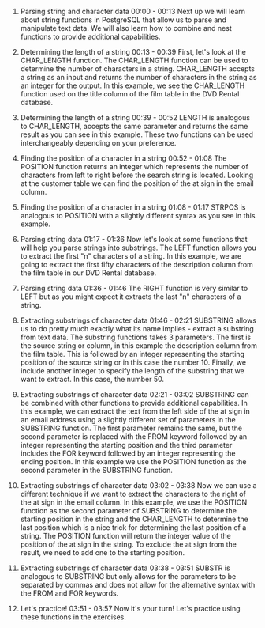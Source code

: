 1. Parsing string and character data
00:00 - 00:13
Next up we will learn about string functions in PostgreSQL that allow us to parse and manipulate text data. We will also learn how to combine and nest functions to provide additional capabilities.

2. Determining the length of a string
00:13 - 00:39
First, let's look at the CHAR_LENGTH function. The CHAR_LENGTH function can be used to determine the number of characters in a string. CHAR_LENGTH accepts a string as an input and returns the number of characters in the string as an integer for the output. In this example, we see the CHAR_LENGTH function used on the title column of the film table in the DVD Rental database.

3. Determining the length of a string
00:39 - 00:52
LENGTH is analogous to CHAR_LENGTH, accepts the same parameter and returns the same result as you can see in this example. These two functions can be used interchangeably depending on your preference.

4. Finding the position of a character in a string
00:52 - 01:08
The POSITION function returns an integer which represents the number of characters from left to right before the search string is located. Looking at the customer table we can find the position of the at sign in the email column.

5. Finding the position of a character in a string
01:08 - 01:17
STRPOS is analogous to POSITION with a slightly different syntax as you see in this example.

6. Parsing string data
01:17 - 01:36
Now let's look at some functions that will help you parse strings into substrings. The LEFT function allows you to extract the first "n" characters of a string. In this example, we are going to extract the first fifty characters of the description column from the film table in our DVD Rental database.

7. Parsing string data
01:36 - 01:46
The RIGHT function is very similar to LEFT but as you might expect it extracts the last "n" characters of a string.

8. Extracting substrings of character data
01:46 - 02:21
SUBSTRING allows us to do pretty much exactly what its name implies - extract a substring from text data. The substring functions takes 3 parameters. The first is the source string or column, in this example the description column from the film table. This is followed by an integer representing the starting position of the source string or in this case the number 10. Finally, we include another integer to specify the length of the substring that we want to extract. In this case, the number 50.

9. Extracting substrings of character data
02:21 - 03:02
SUBSTRING can be combined with other functions to provide additional capabilities. In this example, we can extract the text from the left side of the at sign in an email address using a slightly different set of parameters in the SUBSTRING function. The first parameter remains the same, but the second parameter is replaced with the FROM keyword followed by an integer representing the starting position and the third parameter includes the FOR keyword followed by an integer representing the ending position. In this example we use the POSITION function as the second parameter in the SUBSTRING function.

10. Extracting substrings of character data
03:02 - 03:38
Now we can use a different technique if we want to extract the characters to the right of the at sign in the email column. In this example, we use the POSITION function as the second parameter of SUBSTRING to determine the starting position in the string and the CHAR_LENGTH to determine the last position which is a nice trick for determining the last position of a string. The POSITION function will return the integer value of the position of the at sign in the string. To exclude the at sign from the result, we need to add one to the starting position.

11. Extracting substrings of character data
03:38 - 03:51
SUBSTR is analogous to SUBSTRING but only allows for the parameters to be separated by commas and does not allow for the alternative syntax with the FROM and FOR keywords.

12. Let's practice!
03:51 - 03:57
Now it's your turn! Let's practice using these functions in the exercises.
